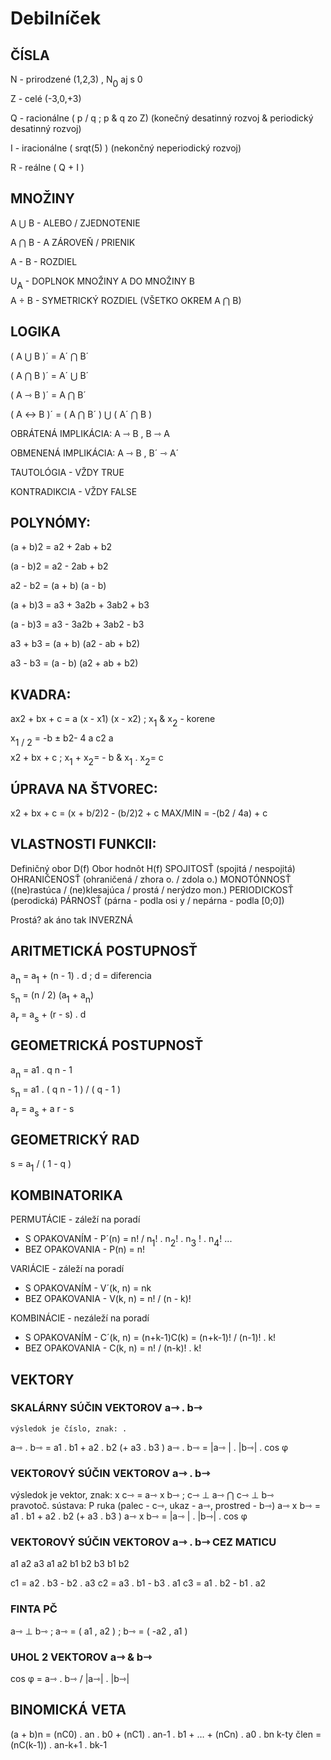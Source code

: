 # Debilníček

## ČÍSLA
N - prirodzené (1,2,3) , N<span style="vertical-align: baseline; position: relative;top: +0.5em;">0</span> aj s 0 

Z - celé (-3,0,+3)

Q - racionálne ( p / q ; p & q zo Z) (konečný desatinný rozvoj & periodický desatinný rozvoj)

I - iracionálne ( srqt(5) ) (nekončný neperiodický rozvoj)

R - reálne ( Q + I )

## MNOŽINY
A ⋃ B - ALEBO / ZJEDNOTENIE

A ⋂ B - A ZÁROVEŇ / PRIENIK

A - B - ROZDIEL

U<span style="vertical-align: baseline; position: relative;top: +0.5em;">A</span> - DOPLNOK MNOŽINY A DO MNOŽINY B

A ÷ B - SYMETRICKÝ ROZDIEL (VŠETKO OKREM A ⋂ B)

## LOGIKA
( A ⋃ B )´ = A´ ⋂ B´

( A ⋂ B )´ = A´ ⋃ B´

( A ⇾ B )´ = A ⋂ B´

( A ↔️ B )´ = ( A ⋂ B´ ) ⋃ ( A´ ⋂ B )

OBRÁTENÁ IMPLIKÁCIA: A ⇾ B , B ⇾ A

OBMENENÁ IMPLIKÁCIA: A ⇾ B , B´ ⇾ A´

TAUTOLÓGIA -  VŽDY TRUE

KONTRADIKCIA -  VŽDY FALSE

## POLYNÓMY:
(a + b)2 = a2 + 2ab + b2

(a - b)2 = a2 - 2ab + b2

a2 - b2  = (a + b) (a - b)

(a + b)3 = a3 + 3a2b + 3ab2 + b3

(a - b)3 = a3 - 3a2b + 3ab2 - b3

a3 + b3 = (a + b) (a2 - ab + b2) 

a3 - b3 = (a - b) (a2 + ab + b2) 

## KVADRA:
ax2 + bx + c = a (x - x1) (x - x2) ; x<span style="vertical-align: baseline; position: relative;top: +0.5em;">1</span> & x<span style="vertical-align: baseline; position: relative;top: +0.5em;">2</span> - korene


x<span style="vertical-align: baseline; position: relative;top: +0.5em;">1 / 2</span> = -b ± b2- 4 a c2 a

x2 + bx + c ; x<span style="vertical-align: baseline; position: relative;top: +0.5em;">1</span> + x<span style="vertical-align: baseline; position: relative;top: +0.5em;">2</span>= - b & x<span style="vertical-align: baseline; position: relative;top: +0.5em;">1</span> . x<span style="vertical-align: baseline; position: relative;top: +0.5em;">2</span>= c

## ÚPRAVA NA ŠTVOREC:
x2 + bx + c = (x + b/2)2 - (b/2)2 + c 
MAX/MIN =  -(b2 / 4a) + c

## VLASTNOSTI FUNKCII:
Definičný obor D(f)
Obor hodnôt  H(f)
SPOJITOSŤ (spojitá / nespojitá)
OHRANIČENOSŤ (ohraničená / zhora o. / zdola o.)
MONOTÓNNOSŤ ((ne)rastúca / (ne)klesajúca / prostá / nerýdzo mon.)
PERIODICKOSŤ (perodická)
PÁRNOSŤ (párna - podla osi y / nepárna - podla [0;0])

Prostá? ak áno tak INVERZNÁ

## ARITMETICKÁ POSTUPNOSŤ
a<span style="vertical-align: baseline; position: relative;top: +0.5em;">n</span> = a<span style="vertical-align: baseline; position: relative;top: +0.5em;">1</span> + (n - 1) . d ; d = diferencia

s<span style="vertical-align: baseline; position: relative;top: +0.5em;">n</span> = (n / 2) (a<span style="vertical-align: baseline; position: relative;top: +0.5em;">1</span> + a<span style="vertical-align: baseline; position: relative;top: +0.5em;">n</span>)

a<span style="vertical-align: baseline; position: relative;top: +0.5em;">r</span> = a<span style="vertical-align: baseline; position: relative;top: +0.5em;">s</span> + (r - s) . d

## GEOMETRICKÁ POSTUPNOSŤ
a<span style="vertical-align: baseline; position: relative;top: +0.5em;">n</span> = a1 . q n - 1

s<span style="vertical-align: baseline; position: relative;top: +0.5em;">n</span> = a1 . ( q n - 1 ) / (  q - 1 )

a<span style="vertical-align: baseline; position: relative;top: +0.5em;">r</span> = a<span style="vertical-align: baseline; position: relative;top: +0.5em;">s</span>  + a r - s

## GEOMETRICKÝ RAD
s = a<span style="vertical-align: baseline; position: relative;top: +0.5em;">1</span>  / ( 1 - q )  

## KOMBINATORIKA
PERMUTÁCIE - záleží na poradí
- S OPAKOVANÍM - P´(n) = n! / n<span style="vertical-align: baseline; position: relative;top: +0.5em;">1</span>! . n<span style="vertical-align: baseline; position: relative;top: +0.5em;">2</span>! . n<span style="vertical-align: baseline; position: relative;top: +0.5em;">3</span> ! . n<span style="vertical-align: baseline; position: relative;top: +0.5em;">4</span>! ...   
- BEZ OPAKOVANIA - P(n) = n!

VARIÁCIE - záleží na poradí
- S OPAKOVANÍM - V´(k, n) = nk
- BEZ OPAKOVANIA - V(k, n) = n! / (n - k)!

KOMBINÁCIE - nezáleží na poradí
- S OPAKOVANÍM - C´(k, n) = (n+k-1)C(k) = (n+k-1)! / (n-1)! . k!
- BEZ OPAKOVANIA - C(k, n) = n! / (n-k)! . k!

## VEKTORY
### SKALÁRNY SÚČIN VEKTOROV a⇾ . b⇾
	výsledok je číslo, znak: .
a⇾ . b⇾ = a1 . b1 + a2 . b2  (+ a3 . b3 )
a⇾ . b⇾ = |a⇾ | . |b⇾| . cos φ

### VEKTOROVÝ SÚČIN VEKTOROV a⇾ . b⇾ 
výsledok je vektor, znak: x
	c⇾ = a⇾ x b⇾ ; c⇾ ⊥ a⇾ ⋂ c⇾ ⊥ b⇾  
	pravotoč. sústava: P ruka (palec - c⇾, ukaz - a⇾, prostred - b⇾)
	a⇾ x b⇾ = a1 . b1 + a2 . b2  (+ a3 . b3 )
a⇾ x b⇾ = |a⇾ | . |b⇾| . cos φ

### VEKTOROVÝ SÚČIN VEKTOROV a⇾ . b⇾ CEZ MATICU
a1 a2 a3 a1 a2
b1 b2 b3 b1 b2

c1 = a2 . b3 - b2 . a3 
c2 = a3 . b1 - b3 . a1 
c3 = a1 . b2 - b1 . a2  

### FINTA PČ
a⇾ ⊥ b⇾ ; a⇾ = ( a1 , a2 ) ; b⇾ = ( -a2 , a1 ) 

### UHOL 2 VEKTOROV a⇾ & b⇾
cos φ = a⇾ . b⇾ /  |a⇾| . |b⇾| 

## BINOMICKÁ VETA
(a + b)n = (nC0) . an . b0 + (nC1) . an-1 . b1 + … + (nCn) . a0 . bn
k-ty člen = (nC(k-1)) . an-k+1 . bk-1
